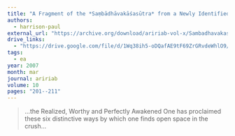 ```yaml
---
title: "A Fragment of the *Saṃbādhāvakāśasūtra* from a Newly Identified *Ekottarikāgama* Manuscript in the Schøyen Collection"
authors:
  - harrison-paul
external_url: "https://archive.org/download/aririab-vol-x/Sambadhavakasasutra%20Fragment.pdf"
drive_links:
  - "https://drive.google.com/file/d/1Wq38ih5-oDQafAE9tF69ZrGRvdeWhlO9/view?usp=drivesdk"
tags:
  - ea
year: 2007
month: mar
journal: aririab
volume: 10
pages: "201--211"
---
```


> ...the Realized, Worthy and Perfectly Awakened One has proclaimed these six
distinctive ways by which one finds open space in the crush...
